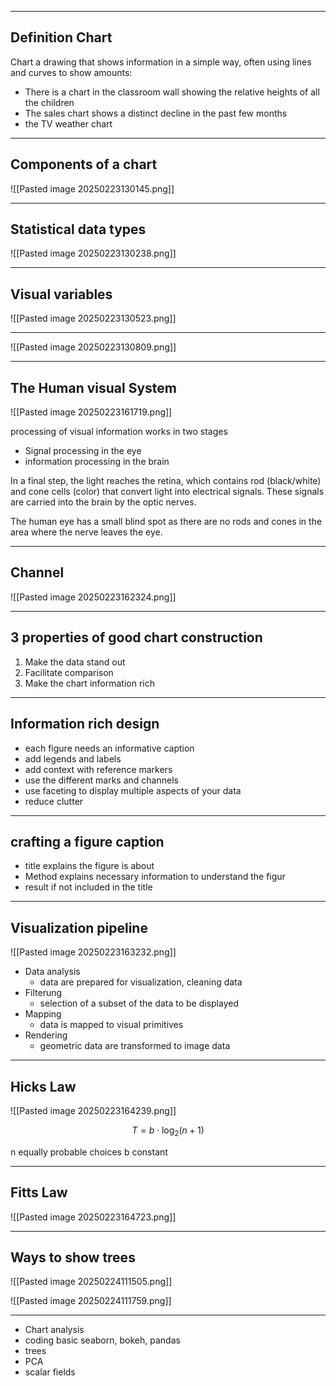 
---
## Definition Chart
Chart a drawing that shows information in a simple way, often using lines and curves to show amounts:
- There is a chart in the classroom wall showing the relative heights of all the children
- The sales chart shows a distinct decline in the past few months
- the TV weather chart

---
## Components of a chart
![[Pasted image 20250223130145.png]]

---
## Statistical data types
![[Pasted image 20250223130238.png]]

---
## Visual variables
![[Pasted image 20250223130523.png]]

---
![[Pasted image 20250223130809.png]]

---
## The Human visual System
![[Pasted image 20250223161719.png]]

processing of visual information works in two stages
- Signal processing in the eye
- information processing in the brain

In a final step, the light reaches the retina, which contains rod (black/white)
and cone cells (color) that convert light into electrical signals. These signals
are carried into the brain by the optic nerves.

The human eye has a small blind spot as there are no rods and cones in the
area where the nerve leaves the eye.

---
## Channel 
![[Pasted image 20250223162324.png]]

---
## 3 properties of good chart construction
1. Make the data stand out
2. Facilitate comparison
3. Make the chart information rich

---
## Information rich design
- each figure needs an informative caption
- add legends and labels
- add context with reference markers
- use the different marks and channels
- use faceting to display multiple aspects of your data
- reduce clutter

---
## crafting a figure caption
- title explains the figure is about
- Method explains necessary information to understand the figur
- result if not included in the title

---
## Visualization pipeline

![[Pasted image 20250223163232.png]]

- Data analysis
	- data are prepared for visualization, cleaning data
- Filterung 
	- selection of a subset of the data to be displayed
- Mapping
	- data is mapped to visual primitives
- Rendering
	- geometric data are transformed to image data

---
## Hicks Law

![[Pasted image 20250223164239.png]]

$$T=b\cdot \log_{2}(n+1)$$

n equally probable choices
b constant

---
## Fitts Law
![[Pasted image 20250223164723.png]]


---
## Ways to show trees
![[Pasted image 20250224111505.png]]

![[Pasted image 20250224111759.png]]

----

- Chart analysis
- coding basic seaborn, bokeh, pandas
- trees
- PCA
- scalar fields